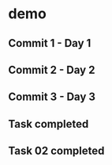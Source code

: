 # demo

## Commit 1 - Day 1
## Commit 2 - Day 2
## Commit 3 - Day 3
## Task completed


## Task 02 completed